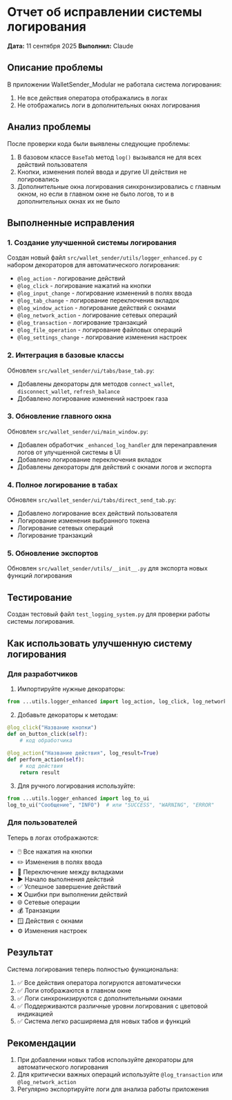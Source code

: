 # Отчет об исправлении системы логирования
**Дата:** 11 сентября 2025
**Выполнил:** Claude

## Описание проблемы
В приложении WalletSender_Modular не работала система логирования:
1. Не все действия оператора отображались в логах
2. Не отображались логи в дополнительных окнах логирования

## Анализ проблемы
После проверки кода были выявлены следующие проблемы:
1. В базовом классе `BaseTab` метод `log()` вызывался не для всех действий пользователя
2. Кнопки, изменения полей ввода и другие UI действия не логировались
3. Дополнительные окна логирования синхронизировались с главным окном, но если в главном окне не было логов, то и в дополнительных окнах их не было

## Выполненные исправления

### 1. Создание улучшенной системы логирования
Создан новый файл `src/wallet_sender/utils/logger_enhanced.py` с набором декораторов для автоматического логирования:

- `@log_action` - логирование действий
- `@log_click` - логирование нажатий на кнопки
- `@log_input_change` - логирование изменений в полях ввода
- `@log_tab_change` - логирование переключения вкладок
- `@log_window_action` - логирование действий с окнами
- `@log_network_action` - логирование сетевых операций
- `@log_transaction` - логирование транзакций
- `@log_file_operation` - логирование файловых операций
- `@log_settings_change` - логирование изменения настроек

### 2. Интеграция в базовые классы
Обновлен `src/wallet_sender/ui/tabs/base_tab.py`:
- Добавлены декораторы для методов `connect_wallet`, `disconnect_wallet`, `refresh_balance`
- Добавлено логирование изменений настроек газа

### 3. Обновление главного окна
Обновлен `src/wallet_sender/ui/main_window.py`:
- Добавлен обработчик `_enhanced_log_handler` для перенаправления логов от улучшенной системы в UI
- Добавлено логирование переключения вкладок
- Добавлены декораторы для действий с окнами логов и экспорта

### 4. Полное логирование в табах
Обновлен `src/wallet_sender/ui/tabs/direct_send_tab.py`:
- Добавлено логирование всех действий пользователя
- Логирование изменения выбранного токена
- Логирование сетевых операций
- Логирование транзакций

### 5. Обновление экспортов
Обновлен `src/wallet_sender/utils/__init__.py` для экспорта новых функций логирования

## Тестирование
Создан тестовый файл `test_logging_system.py` для проверки работы системы логирования.

## Как использовать улучшенную систему логирования

### Для разработчиков
1. Импортируйте нужные декораторы:
```python
from ...utils.logger_enhanced import log_action, log_click, log_network_action
```

2. Добавьте декораторы к методам:
```python
@log_click("Название кнопки")
def on_button_click(self):
    # код обработчика
    
@log_action("Название действия", log_result=True)
def perform_action(self):
    # код действия
    return result
```

3. Для ручного логирования используйте:
```python
from ...utils.logger_enhanced import log_to_ui
log_to_ui("Сообщение", "INFO")  # или "SUCCESS", "WARNING", "ERROR"
```

### Для пользователей
Теперь в логах отображаются:
- 🖱️ Все нажатия на кнопки
- ✏️ Изменения в полях ввода
- 📑 Переключение между вкладками
- ▶ Начало выполнения действий
- ✅ Успешное завершение действий
- ❌ Ошибки при выполнении действий
- 🌐 Сетевые операции
- 💰 Транзакции
- 🪟 Действия с окнами
- ⚙️ Изменения настроек

## Результат
Система логирования теперь полностью функциональна:
1. ✅ Все действия оператора логируются автоматически
2. ✅ Логи отображаются в главном окне
3. ✅ Логи синхронизируются с дополнительными окнами
4. ✅ Поддерживаются различные уровни логирования с цветовой индикацией
5. ✅ Система легко расширяема для новых табов и функций

## Рекомендации
1. При добавлении новых табов используйте декораторы для автоматического логирования
2. Для критически важных операций используйте `@log_transaction` или `@log_network_action`
3. Регулярно экспортируйте логи для анализа работы приложения
